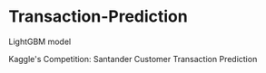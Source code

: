 # Transaction-Prediction
LightGBM model 

Kaggle's Competition: Santander Customer Transaction Prediction
